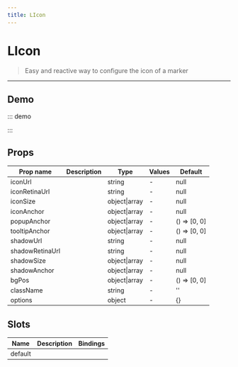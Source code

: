 ```yaml
---
title: LIcon
---
```


# LIcon

> Easy and reactive way to configure the icon of a marker

---

## Demo

::: demo
<template>
<l-map style="height: 350px" :zoom="zoom" :center="center">
<l-tile-layer :url="url"></l-tile-layer>
<l-marker :lat-lng="[47.413220, -1.219482]" > </l-marker>
<l-marker
        :lat-lng="[47.413220, -1.209482]"
        :icon="icon" > </l-marker>
<l-marker :lat-lng="[47.413220, -1.199482]">
<l-icon
          :icon-size="dynamicSize"
          :icon-anchor="dynamicAnchor"
          icon-url="static/images/baseball-marker.png" >
</l-icon>
</l-marker>
<l-marker :lat-lng="[47.413220, -1.189482]">
<l-icon
          :icon-anchor="staticAnchor"
          class-name="someExtraClass">
<div class="headline">{{ customText }}</div>
<img src="/images/layers.png">
</l-icon>
</l-marker>
</l-map>
</template>

<script>
import L from 'leaflet';
import {LMap, LTileLayer, LMarker, LIcon} from 'vue2-leaflet';

export default {
  components: {
    LMap,
    LTileLayer,
    LMarker,
    LIcon
  },
  data () {
    return {
      url: 'https://{s}.tile.openstreetmap.org/{z}/{x}/{y}.png',
      zoom: 13,
      center: [47.413220, -1.219482],
      icon: L.icon({
        iconUrl: '/images/baseball-marker.png',
        iconSize: [32, 37],
        iconAnchor: [16, 37]
      }),
      staticAnchor: [16, 37],
      customText: 'Foobar',
      iconSize: 64
    };
  },
  computed: {
    dynamicSize () {
      return [this.iconSize, this.iconSize * 1.15];
    },
    dynamicAnchor () {
      return [this.iconSize / 2, this.iconSize * 1.15];
    }
  }
}
</script>

:::

## Props

| Prop name       | Description | Type          | Values | Default      |
| --------------- | ----------- | ------------- | ------ | ------------ |
| iconUrl         |             | string        | -      | null         |
| iconRetinaUrl   |             | string        | -      | null         |
| iconSize        |             | object\|array | -      | null         |
| iconAnchor      |             | object\|array | -      | null         |
| popupAnchor     |             | object\|array | -      | () => [0, 0] |
| tooltipAnchor   |             | object\|array | -      | () => [0, 0] |
| shadowUrl       |             | string        | -      | null         |
| shadowRetinaUrl |             | string        | -      | null         |
| shadowSize      |             | object\|array | -      | null         |
| shadowAnchor    |             | object\|array | -      | null         |
| bgPos           |             | object\|array | -      | () => [0, 0] |
| className       |             | string        | -      | ''           |
| options         |             | object        | -      | {}           |

## Slots

| Name    | Description | Bindings |
| ------- | ----------- | -------- |
| default |             |          |

